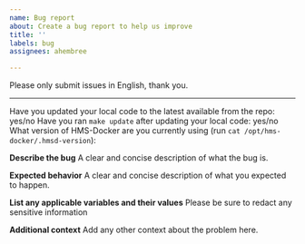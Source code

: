 ```yaml
---
name: Bug report
about: Create a bug report to help us improve
title: ''
labels: bug
assignees: ahembree

---
```


Please only submit issues in English, thank you.

---

Have you updated your local code to the latest available from the repo: yes/no
Have you ran `make update` after updating your local code: yes/no
What version of HMS-Docker are you currently using (run `cat /opt/hms-docker/.hmsd-version`): 

**Describe the bug**
A clear and concise description of what the bug is.

**Expected behavior**
A clear and concise description of what you expected to happen.

**List any applicable variables and their values**
Please be sure to redact any sensitive information

**Additional context**
Add any other context about the problem here.
